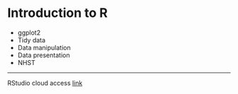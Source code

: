 Introduction to R
=================

- ggplot2
- Tidy data
- Data manipulation
- Data presentation
- NHST

----

RStudio cloud access [link](https://rstudio.cloud/spaces/13371/join?access_code=kxYHQ%2BoI0N4TlfsstEO%2Fn1PsFDyMlNX736ZGuqqA)
